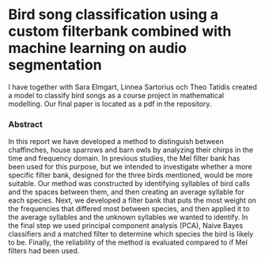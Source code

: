 # Bird song classification using a custom filterbank combined with machine learning on audio segmentation 

I have together with Sara Elmgart, Linnea Sartorius och Theo Tatidis created a model to classify bird songs as a course project in mathematical modelling. Our final paper is located as a pdf in the repository. 

### Abstract

In this report we have developed a method to distinguish between chaffinches, house sparrows and barn owls by analyzing their chirps in the time and frequency domain. In previous studies, the Mel filter bank has been used for this purpose, but we intended to investigate whether a more specific filter bank, designed for the three birds mentioned, would be more suitable. Our method was constructed by identifying syllables of bird calls and the spaces between them, and then creating an average syllable for each species. Next, we developed a filter bank that puts the most weight on the frequencies that differed most between species, and then applied it to the average syllables and the unknown syllables we wanted to identify. In the final step we used principal component analysis (PCA), Naive Bayes classifiers and a matched filter to determine which species the bird is likely to be. Finally, the reliability of the method is evaluated compared to if Mel filters had been used.



